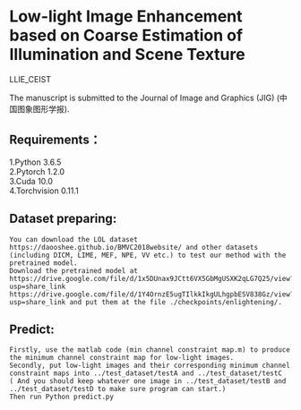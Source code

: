 # Low-light Image Enhancement based on Coarse Estimation of Illumination and Scene Texture

LLIE_CEIST

The manuscript is submitted to the Journal of Image and Graphics (JIG) (中国图象图形学报).

## Requirements：
1.Python 3.6.5  
2.Pytorch 1.2.0  
3.Cuda 10.0  
4.Torchvision 0.11.1  

## Dataset preparing:
	You can download the LOL dataset https://daooshee.github.io/BMVC2018website/ and other datasets (including DICM, LIME, MEF, NPE, VV etc.) to test our method with the pretrained model.
	Download the pretrained model at https://drive.google.com/file/d/1x5DUnax9JCtt6VX5GbMgUSXK2qLG7Q25/view?usp=share_link https://drive.google.com/file/d/1Y4OrnzE5ugTIlkkIkgULhgpbESV838Gz/view?usp=share_link and put them at the file ./checkpoints/enlightening/.
	
## Predict:
	Firstly, use the matlab code (min channel constraint map.m) to produce the minimum channel constraint map for low-light images.
	Secondly, put low-light images and their corresponding minimum channel constraint maps into ../test_dataset/testA and ../test_dataset/testC ( And you should keep whatever one image in ../test_dataset/testB and ../test_dataset/testD to make sure program can start.)
	Then run Python predict.py
